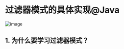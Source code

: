 # 过滤器模式的具体实现@Java
![image](https://user-images.githubusercontent.com/64548919/131213682-f60f577b-a634-479e-bbf1-e9bf055591e4.png)
## 1. 为什么要学习过滤器模式？
